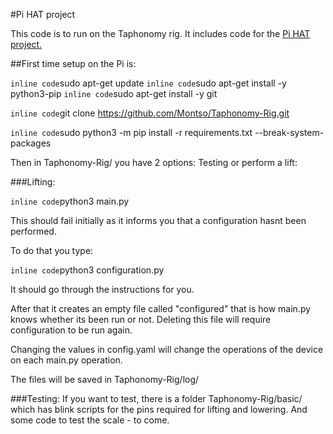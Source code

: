 #Pi HAT project

This code is to run on the Taphonomy rig. It includes code for the [Pi HAT project.](https://github.com/montso/Pi-HAT)

##First time setup on the Pi is:

`inline code`sudo apt-get update
`inline code`sudo apt-get install -y python3-pip
`inline code`sudo apt-get install -y git

`inline code`git clone https://github.com/Montso/Taphonomy-Rig.git

`inline code`sudo python3 -m pip install -r requirements.txt --break-system-packages

Then in Taphonomy-Rig/ you have 2 options:
Testing or perform a lift:

###Lifting:

`inline code`python3 main.py

This should fail initially as it informs you that a configuration hasnt been performed.

To do that you type:

`inline code`python3 configuration.py

It should go through the instructions for you.

After that it creates an empty file called "configured" that is how main.py knows whether its been run or not. Deleting this file will require configuration to be run again.

Changing the values in config.yaml will change the operations of the device on each main.py operation.

The files will be saved in Taphonomy-Rig/log/

###Testing:
If you want to test, there is a folder Taphonomy-Rig/basic/ which has blink scripts for the pins required for lifting and lowering.
And some code to test the scale - to come.